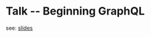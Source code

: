 
# Talk -- Beginning GraphQL

see: [slides](https://xiaoxiangmoe.github.io/talk--beginning-graphql)
